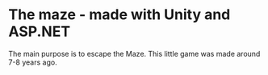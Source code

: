 # The maze - made with Unity and ASP.NET

The main purpose is to escape the Maze.
This little game was made around 7-8 years ago.
